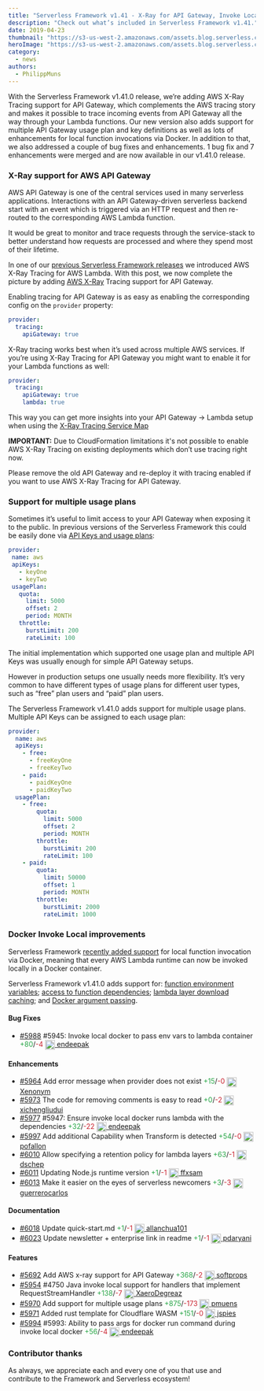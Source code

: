 ```yaml
---
title: "Serverless Framework v1.41 - X-Ray for API Gateway, Invoke Local with Docker Improvements & More"
description: "Check out what’s included in Serverless Framework v1.41."
date: 2019-04-23
thumbnail: "https://s3-us-west-2.amazonaws.com/assets.blog.serverless.com/framework-updates/framework-v141-thumb.png"
heroImage: "https://s3-us-west-2.amazonaws.com/assets.blog.serverless.com/framework-updates/framework-v141-header.png"
category:
  - news
authors:
  - PhilippMuns
---
```


With the Serverless Framework v1.41.0 release, we’re adding AWS X-Ray Tracing support for API Gateway, which complements the AWS tracing story and makes it possible to trace incoming events from API Gateway all the way through your Lambda functions. Our new version also adds support for multiple API Gateway usage plan and key definitions as well as lots of enhancements for local function invocations via Docker. In addition to that, we also addressed a couple of bug fixes and enhancements. 1 bug fix and 7 enhancements were merged and are now available in our v1.41.0 release.

### X-Ray support for AWS API Gateway

AWS API Gateway is one of the central services used in many serverless applications. Interactions with an API Gateway-driven serverless backend start with an event which is triggered via an HTTP request and then re-routed to the corresponding AWS Lambda function.

It would be great to monitor and trace requests through the service-stack to better understand how requests are processed and where they spend most of their lifetime.

In one of our [previous Serverless Framework releases](https://serverless.com/blog/framework-release-v140/) we introduced AWS X-Ray Tracing for AWS Lambda. With this post, we now complete the picture by adding [AWS X-Ray](https://docs.aws.amazon.com/xray/index.html) Tracing support for API Gateway.

Enabling tracing for API Gateway is as easy as enabling the corresponding config on the `provider` property:

```yaml
provider:
  tracing:
    apiGateway: true
```

X-Ray tracing works best when it’s used across multiple AWS services. If you’re using X-Ray Tracing for API Gateway you might want to enable it for your Lambda functions as well:

```yaml
provider:
  tracing:
    apiGateway: true
    lambda: true
```

This way you can get more insights into your API Gateway → Lambda setup when using the [X-Ray Tracing Service Map](https://docs.aws.amazon.com/apigateway/latest/developerguide/apigateway-using-xray-maps.html?shortFooter=true#apigateway-using-xray-maps-active)

**IMPORTANT:**
Due to CloudFormation limitations it's not possible to enable AWS X-Ray Tracing on existing deployments which don’t use tracing right now.

Please remove the old API Gateway and re-deploy it with tracing enabled if you want to use AWS X-Ray Tracing for API Gateway.

### Support for multiple usage plans

Sometimes it’s useful to limit access to your API Gateway when exposing it to the public. In previous versions of the Serverless Framework this could be easily done via [API Keys and usage plans](https://serverless.com/framework/docs/providers/aws/events/apigateway/#setting-api-keys-for-your-rest-api):

```yaml
provider:
 name: aws
 apiKeys:
   - keyOne
   - keyTwo
 usagePlan:
   quota:
     limit: 5000
     offset: 2
     period: MONTH
   throttle:
     burstLimit: 200
     rateLimit: 100
```

The initial implementation which supported one usage plan and multiple API Keys was usually enough for simple API Gateway setups.

However in production setups one usually needs more flexibility. It’s very common to have different types of usage plans for different user types, such as “free” plan users and “paid” plan users.

The Serverless Framework v1.41.0 adds support for multiple usage plans. Multiple API Keys can be assigned to each usage plan:

```yaml
provider:
  name: aws
  apiKeys:
    - free:
      - freeKeyOne
      - freeKeyTwo
    - paid:
      - paidKeyOne
      - paidKeyTwo
  usagePlan:
    - free:
        quota:
          limit: 5000
          offset: 2
          period: MONTH
        throttle:
          burstLimit: 200
          rateLimit: 100
    - paid:
        quota:
          limit: 50000
          offset: 1
          period: MONTH
        throttle:
          burstLimit: 2000
          rateLimit: 1000
```

### Docker Invoke Local improvements

Serverless Framework [recently added support](https://serverless.com/blog/framework-release-v140/) for local function invocation via Docker, meaning that every AWS Lambda runtime can now be invoked locally in a Docker container.

Serverless Framework v1.41.0 adds support for:
[function environment variables](https://github.com/serverless/serverless/pull/5988); 
[access to function dependencies](https://github.com/serverless/serverless/pull/5977); 
[lambda layer download caching](https://github.com/serverless/serverless/pull/5992); and 
[Docker argument passing](https://github.com/serverless/serverless/pull/5994).

#### Bug Fixes

- [#5988](https://github.com/serverless/serverless/pull/5988) #5945: Invoke local docker to pass env vars to lambda container<a href="https://github.com/serverless/serverless/pull/5988/files?utf8=✓&diff=split" style="text-decoration:none;"> <span style="color:#28a647">+80</span>/<span style="color:#cb2431">-4</span></a> <a href="https://github.com/endeepak"> <img src='https://avatars0.githubusercontent.com/u/310608?v=4' style="vertical-align: middle" alt='' height="20px"> endeepak</a>

#### Enhancements

- [#5964](https://github.com/serverless/serverless/pull/5964) Add error message when provider does not exist<a href="https://github.com/serverless/serverless/pull/5964/files?utf8=✓&diff=split" style="text-decoration:none;"> <span style="color:#28a647">+15</span>/<span style="color:#cb2431">-0</span></a> <a href="https://github.com/Xenonym"> <img src='https://avatars0.githubusercontent.com/u/1782590?v=4' style="vertical-align: middle" alt='' height="20px"> Xenonym</a>
- [#5973](https://github.com/serverless/serverless/pull/5973) The code for removing comments is easy to read<a href="https://github.com/serverless/serverless/pull/5973/files?utf8=✓&diff=split" style="text-decoration:none;"> <span style="color:#28a647">+0</span>/<span style="color:#cb2431">-2</span></a> <a href="https://github.com/xichengliudui"> <img src='https://avatars3.githubusercontent.com/u/40875627?v=4' style="vertical-align: middle" alt='' height="20px"> xichengliudui</a>
- [#5977](https://github.com/serverless/serverless/pull/5977) #5947: Ensure invoke local docker runs lambda with the dependencies<a href="https://github.com/serverless/serverless/pull/5977/files?utf8=✓&diff=split" style="text-decoration:none;"> <span style="color:#28a647">+32</span>/<span style="color:#cb2431">-22</span></a> <a href="https://github.com/endeepak"> <img src='https://avatars0.githubusercontent.com/u/310608?v=4' style="vertical-align: middle" alt='' height="20px"> endeepak</a>
- [#5997](https://github.com/serverless/serverless/pull/5997) Add additional Capability when Transform is detected<a href="https://github.com/serverless/serverless/pull/5997/files?utf8=✓&diff=split" style="text-decoration:none;"> <span style="color:#28a647">+54</span>/<span style="color:#cb2431">-0</span></a> <a href="https://github.com/pofallon"> <img src='https://avatars0.githubusercontent.com/u/505519?v=4' style="vertical-align: middle" alt='' height="20px"> pofallon</a>
- [#6010](https://github.com/serverless/serverless/pull/6010) Allow specifying a retention policy for lambda layers<a href="https://github.com/serverless/serverless/pull/6010/files?utf8=✓&diff=split" style="text-decoration:none;"> <span style="color:#28a647">+63</span>/<span style="color:#cb2431">-1</span></a> <a href="https://github.com/dschep"> <img src='https://avatars0.githubusercontent.com/u/667763?v=4' style="vertical-align: middle" alt='' height="20px"> dschep</a>
- [#6011](https://github.com/serverless/serverless/pull/6011) Updating Node.js runtime version<a href="https://github.com/serverless/serverless/pull/6011/files?utf8=✓&diff=split" style="text-decoration:none;"> <span style="color:#28a647">+1</span>/<span style="color:#cb2431">-1</span></a> <a href="https://github.com/ffxsam"> <img src='https://avatars2.githubusercontent.com/u/12532733?v=4' style="vertical-align: middle" alt='' height="20px"> ffxsam</a>
- [#6013](https://github.com/serverless/serverless/pull/6013) Make it easier on the eyes of serverless newcomers<a href="https://github.com/serverless/serverless/pull/6013/files?utf8=✓&diff=split" style="text-decoration:none;"> <span style="color:#28a647">+3</span>/<span style="color:#cb2431">-3</span></a> <a href="https://github.com/guerrerocarlos"> <img src='https://avatars2.githubusercontent.com/u/82532?v=4' style="vertical-align: middle" alt='' height="20px"> guerrerocarlos</a>

#### Documentation

- [#6018](https://github.com/serverless/serverless/pull/6018) Update quick-start.md<a href="https://github.com/serverless/serverless/pull/6018/files?utf8=✓&diff=split" style="text-decoration:none;"> <span style="color:#28a647">+1</span>/<span style="color:#cb2431">-1</span></a> <a href="https://github.com/allanchua101"> <img src='https://avatars1.githubusercontent.com/u/26626798?v=4' style="vertical-align: middle" alt='' height="20px"> allanchua101</a>
- [#6023](https://github.com/serverless/serverless/pull/6023) Update newsletter + enterprise link in readme<a href="https://github.com/serverless/serverless/pull/6023/files?utf8=✓&diff=split" style="text-decoration:none;"> <span style="color:#28a647">+1</span>/<span style="color:#cb2431">-1</span></a> <a href="https://github.com/pdaryani"> <img src='https://avatars1.githubusercontent.com/u/43791027?v=4' style="vertical-align: middle" alt='' height="20px"> pdaryani</a>

#### Features

- [#5692](https://github.com/serverless/serverless/pull/5692) Add AWS x-ray support for API Gateway<a href="https://github.com/serverless/serverless/pull/5692/files?utf8=✓&diff=split" style="text-decoration:none;"> <span style="color:#28a647">+368</span>/<span style="color:#cb2431">-2</span></a> <a href="https://github.com/softprops"> <img src='https://avatars3.githubusercontent.com/u/2242?v=4' style="vertical-align: middle" alt='' height="20px"> softprops</a>
- [#5954](https://github.com/serverless/serverless/pull/5954) #4750 Java invoke local support for handlers that implement RequestStreamHandler<a href="https://github.com/serverless/serverless/pull/5954/files?utf8=✓&diff=split" style="text-decoration:none;"> <span style="color:#28a647">+138</span>/<span style="color:#cb2431">-7</span></a> <a href="https://github.com/XaeroDegreaz"> <img src='https://avatars3.githubusercontent.com/u/312459?v=4' style="vertical-align: middle" alt='' height="20px"> XaeroDegreaz</a>
- [#5970](https://github.com/serverless/serverless/pull/5970) Add support for multiple usage plans<a href="https://github.com/serverless/serverless/pull/5970/files?utf8=✓&diff=split" style="text-decoration:none;"> <span style="color:#28a647">+875</span>/<span style="color:#cb2431">-173</span></a> <a href="https://github.com/pmuens"> <img src='https://avatars3.githubusercontent.com/u/1606004?v=4' style="vertical-align: middle" alt='' height="20px"> pmuens</a>
- [#5971](https://github.com/serverless/serverless/pull/5971) Added rust template for Cloudflare WASM<a href="https://github.com/serverless/serverless/pull/5971/files?utf8=✓&diff=split" style="text-decoration:none;"> <span style="color:#28a647">+151</span>/<span style="color:#cb2431">-0</span></a> <a href="https://github.com/jspies"> <img src='https://avatars1.githubusercontent.com/u/13679?v=4' style="vertical-align: middle" alt='' height="20px"> jspies</a>
- [#5994](https://github.com/serverless/serverless/pull/5994) #5993: Ability to pass args for docker run command during invoke local docker<a href="https://github.com/serverless/serverless/pull/5994/files?utf8=✓&diff=split" style="text-decoration:none;"> <span style="color:#28a647">+56</span>/<span style="color:#cb2431">-4</span></a> <a href="https://github.com/endeepak"> <img src='https://avatars0.githubusercontent.com/u/310608?v=4' style="vertical-align: middle" alt='' height="20px"> endeepak</a>

### Contributor thanks

As always, we appreciate each and every one of you that use and contribute to the Framework and Serverless ecosystem!
